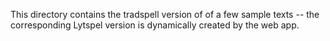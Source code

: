 This directory contains the tradspell version of of a few sample texts --
the corresponding Lytspel version is dynamically created by the web app.
